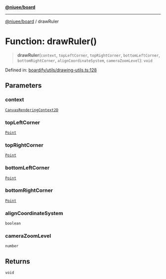 [**@niuee/board**](../README.md)

***

[@niuee/board](../globals.md) / drawRuler

# Function: drawRuler()

> **drawRuler**(`context`, `topLeftCorner`, `topRightCorner`, `bottomLeftCorner`, `bottomRightCorner`, `alignCoordinateSystem`, `cameraZoomLevel`): `void`

Defined in: [boardify/utils/drawing-utils.ts:128](https://github.com/niuee/board/blob/cc09a87e934160adef876c4e11d51fd97e78653d/src/boardify/utils/drawing-utils.ts#L128)

## Parameters

### context

[`CanvasRenderingContext2D`](https://developer.mozilla.org/docs/Web/API/CanvasRenderingContext2D)

### topLeftCorner

[`Point`](../type-aliases/Point.md)

### topRightCorner

[`Point`](../type-aliases/Point.md)

### bottomLeftCorner

[`Point`](../type-aliases/Point.md)

### bottomRightCorner

[`Point`](../type-aliases/Point.md)

### alignCoordinateSystem

`boolean`

### cameraZoomLevel

`number`

## Returns

`void`
